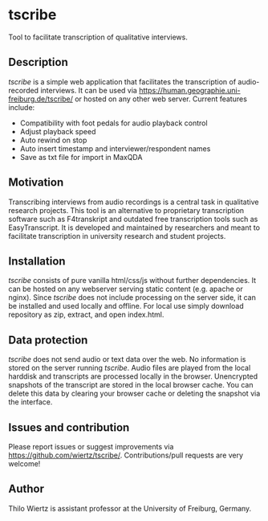 # tscribe
Tool to facilitate transcription of qualitative interviews.

## Description
_tscribe_ is a simple web application that facilitates the transcription of audio-recorded interviews. It can be used via https://human.geographie.uni-freiburg.de/tscribe/ or hosted on any other web server. Current features include:
* Compatibility with foot pedals for audio playback control
* Adjust playback speed
* Auto rewind on stop
* Auto insert timestamp and interviewer/respondent names
* Save as txt file for import in MaxQDA

## Motivation
Transcribing interviews from audio recordings is a central task in qualitative research projects. This tool is an alternative to proprietary transcription software such as F4transkript and outdated free transcription tools such as EasyTranscript. It is developed and maintained by researchers and meant to facilitate transcription in university research and student projects.

## Installation
_tscribe_ consists of pure vanilla html/css/js without further dependencies. It can be hosted on any webserver serving static content (e.g. apache or nginx). Since _tscribe_ does not include processing on the server side, it can be installed and used locally and offline. For local use simply download repository as zip, extract, and open index.html.

## Data protection
_tscribe_ does not send audio or text data over the web. No information is stored on the server running _tscribe_. Audio files are played from the local harddisk and transcripts are processed locally in the browser. Unencrypted snapshots of the transcript are stored in the local browser cache. You can delete this data by clearing your browser cache or deleting the snapshot via the interface. 

## Issues and contribution
Please report issues or suggest improvements via https://github.com/wiertz/tscribe/. Contributions/pull requests are very welcome!

## Author
Thilo Wiertz is assistant professor at the University of Freiburg, Germany.
